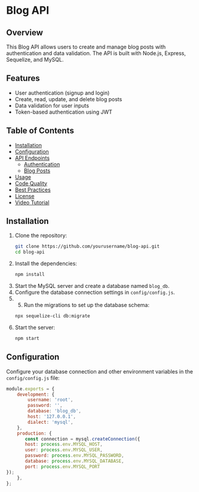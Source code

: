 # Blog API

## Overview
This Blog API allows users to create and manage blog posts with authentication and data validation. The API is built with Node.js, Express, Sequelize, and MySQL.

## Features
- User authentication (signup and login)
- Create, read, update, and delete blog posts
- Data validation for user inputs
- Token-based authentication using JWT

## Table of Contents
- [Installation](#installation)
- [Configuration](#configuration)
- [API Endpoints](#api-endpoints)
  - [Authentication](#authentication)
  - [Blog Posts](#blog-posts)
- [Usage](#usage)
- [Code Quality](#code-quality)
- [Best Practices](#best-practices)
- [License](#license)
- [Video Tutorial](#video-tutorial)

## Installation
1. Clone the repository:
    ```bash
    git clone https://github.com/yourusername/blog-api.git
    cd blog-api
    ```
2. Install the dependencies:
    ```bash
    npm install
    ```
 3. Start the MySQL server and create a database named `blog_db`.
4. Configure the database connection settings in `config/config.js`.
5. 5. Run the migrations to set up the database schema:
    ```bash
    npx sequelize-cli db:migrate
    ```
6. Start the server:
    ```bash
    npm start
    ```

## Configuration
Configure your database connection and other environment variables in the `config/config.js` file:
```javascript
module.exports = {
    development: {
        username: 'root',
        password: '',
        database: 'blog_db',
        host: '127.0.0.1',
        dialect: 'mysql',
    },
    production: {
       const connection = mysql.createConnection({
       host: process.env.MYSQL_HOST,
       user: process.env.MYSQL_USER,
       password: process.env.MYSQL_PASSWORD,
       database: process.env.MYSQL_DATABASE,
       port: process.env.MYSQL_PORT
});
    },
};


